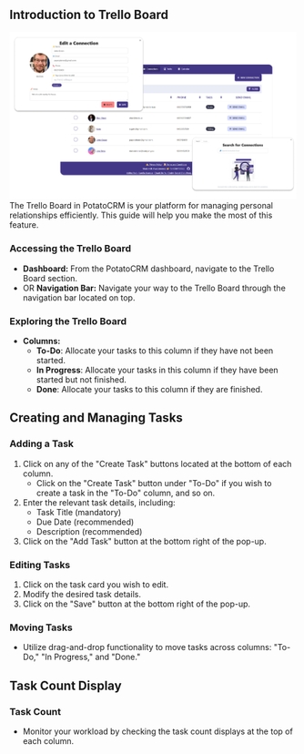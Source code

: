 ## Introduction to Trello Board
![](/readme-images/Trello.png)
The Trello Board in PotatoCRM is your platform for managing personal relationships efficiently. This guide will help you make the most of this feature.

### Accessing the Trello Board
- **Dashboard:** From the PotatoCRM dashboard, navigate to the Trello Board section.
- OR **Navigation Bar:** Navigate your way to the Trello Board through the navigation bar located on top.

### Exploring the Trello Board
- **Columns:**
   - **To-Do**: Allocate your tasks to this column if they have not been started.
   - **In Progress**: Allocate your tasks in this column if they have been started but not finished.
   - **Done**: Allocate your tasks to this column if they are finished.

## Creating and Managing Tasks

### Adding a Task
1. Click on any of the "Create Task" buttons located at the bottom of each column.
   - Click on the "Create Task" button under "To-Do" if you wish to create a task in the "To-Do" column, and so on.
3. Enter the relevant task details, including:
   - Task Title (mandatory)
   - Due Date (recommended)
   - Description (recommended)
4. Click on the "Add Task" button at the bottom right of the pop-up.

### Editing Tasks
1. Click on the task card you wish to edit.
2. Modify the desired task details.
3. Click on the "Save" button at the bottom right of the pop-up.

### Moving Tasks
- Utilize drag-and-drop functionality to move tasks across columns: "To-Do," "In Progress," and "Done."

## Task Count Display

### Task Count
- Monitor your workload by checking the task count displays at the top of each column.


